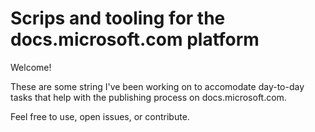 # Scrips and tooling for the docs.microsoft.com platform

Welcome!

These are some string I've been working on to accomodate day-to-day tasks that help with the publishing process on docs.microsoft.com.

Feel free to use, open issues, or contribute.
